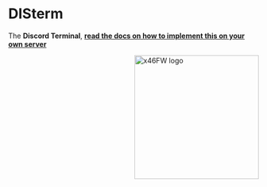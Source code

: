 <!--

     Tete
      is
   Illuminati

      (^)

      ###
     ##^##
    ##^#^##
   ##^###^##
  ##^#####^##
 ##^#######^##
##^#########^##
-->


<p align="left">
<!--<a href="https://discord.gg/"><img src="https://img.shields.io/badge/Discord Server-down-important">
</a>--></p>

# **DISterm** 
The **Discord Terminal**, <a href="./docs/implement.md"><b>read the docs on how to implement this on your own server</b></a>

<img src="./x46FWlogo.png?raw=true" alt="x46FW logo" align="right" height="250px">

<!--
     ###
     ###
     ###
    #####
   ####### 
  ## ### ##
 ##  ###  ##
##   ###   ##
-->

<!-- <a href="./documentation"><b>More Info in The Documentation.</b></a>
<h3>More Documentation Comeing Soon.</h3> -->
